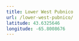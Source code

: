 ```yaml
---
title: Lower West Pubnico
url: /lower-west-pubnico/
latitude: 43.6325646
longitude: -65.8008676
---
```

